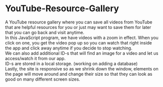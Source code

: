 # YouTube-Resource-Gallery
A YouTube resource gallery where you can save all videos from YouTube that are helpful resources for you or just may want to save them for later that you can go back and visit anytime.
<br>
In this JavaScript program, we have videos with a zoom in effect. When you click on one, you get the video pop up so you can watch that right inside the app and click away anytime if you decide to stop watching.
<br>
We can also add additional ID-s that will find an image for a video and let us access/watch it from our app.
<br>
ID-s are stored in a local storage. (working on adding a database)
<br>
Lastly, the site is responsive so as we shrink down the window, elements on the page will move around and change their size so that they can look as good on many different screen sizes.
